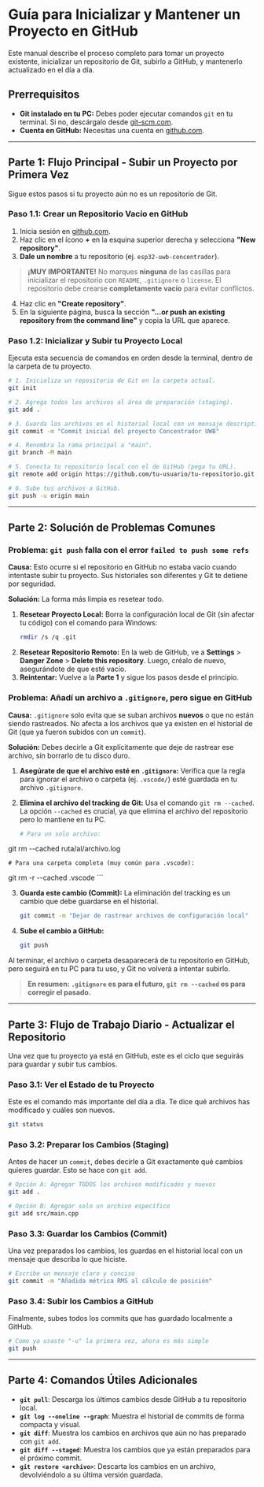 # Guía para Inicializar y Mantener un Proyecto en GitHub

Este manual describe el proceso completo para tomar un proyecto existente, inicializar un repositorio de Git, subirlo a GitHub, y mantenerlo actualizado en el día a día.

## Prerrequisitos

- **Git instalado en tu PC:** Debes poder ejecutar comandos `git` en tu terminal. Si no, descárgalo desde [git-scm.com](https://git-scm.com/).
- **Cuenta en GitHub:** Necesitas una cuenta en [github.com](https://github.com).

---

## Parte 1: Flujo Principal - Subir un Proyecto por Primera Vez

Sigue estos pasos si tu proyecto aún no es un repositorio de Git.

### Paso 1.1: Crear un Repositorio Vacío en GitHub

1.  Inicia sesión en [github.com](https://github.com).
2.  Haz clic en el ícono **+** en la esquina superior derecha y selecciona **"New repository"**.
3.  **Dale un nombre** a tu repositorio (ej. `esp32-uwb-concentrador`).

> **¡MUY IMPORTANTE!**
> No marques **ninguna** de las casillas para inicializar el repositorio con `README`, `.gitignore` o `license`. El repositorio debe crearse **completamente vacío** para evitar conflictos.

4.  Haz clic en **"Create repository"**.
5.  En la siguiente página, busca la sección **"...or push an existing repository from the command line"** y copia la URL que aparece.

### Paso 1.2: Inicializar y Subir tu Proyecto Local

Ejecuta esta secuencia de comandos en orden desde la terminal, dentro de la carpeta de tu proyecto.

```bash
# 1. Inicializa un repositorio de Git en la carpeta actual.
git init

# 2. Agrega todos los archivos al área de preparación (staging).
git add .

# 3. Guarda los archivos en el historial local con un mensaje descriptivo.
git commit -m "Commit inicial del proyecto Concentrador UWB"

# 4. Renombra la rama principal a "main".
git branch -M main

# 5. Conecta tu repositorio local con el de GitHub (pega tu URL).
git remote add origin https://github.com/tu-usuario/tu-repositorio.git

# 6. Sube tus archivos a GitHub.
git push -u origin main
```

---

## Parte 2: Solución de Problemas Comunes

### Problema: `git push` falla con el error `failed to push some refs`

**Causa:** Esto ocurre si el repositorio en GitHub no estaba vacío cuando intentaste subir tu proyecto. Sus historiales son diferentes y Git te detiene por seguridad.

**Solución:** La forma más limpia es resetear todo.

1.  **Resetear Proyecto Local:** Borra la configuración local de Git (sin afectar tu código) con el comando para Windows:
    ```bash
    rmdir /s /q .git
    ```
2.  **Resetear Repositorio Remoto:** En la web de GitHub, ve a **Settings** > **Danger Zone** > **Delete this repository**. Luego, créalo de nuevo, asegurándote de que esté vacío.
3.  **Reintentar:** Vuelve a la **Parte 1** y sigue los pasos desde el principio.

### Problema: Añadí un archivo a `.gitignore`, pero sigue en GitHub

**Causa:** `.gitignore` solo evita que se suban archivos **nuevos** o que no están siendo rastreados. No afecta a los archivos que ya existen en el historial de Git (que ya fueron subidos con un `commit`).

**Solución:** Debes decirle a Git explícitamente que deje de rastrear ese archivo, sin borrarlo de tu disco duro.

1.  **Asegúrate de que el archivo esté en `.gitignore`:** Verifica que la regla para ignorar el archivo o carpeta (ej. `.vscode/`) esté guardada en tu archivo `.gitignore`.

2.  **Elimina el archivo del tracking de Git:** Usa el comando `git rm --cached`. La opción `--cached` es crucial, ya que elimina el archivo del repositorio pero lo mantiene en tu PC.
    ```bash
    # Para un solo archivo:
git rm --cached ruta/al/archivo.log

    # Para una carpeta completa (muy común para .vscode):
git rm -r --cached .vscode
    ```

3.  **Guarda este cambio (Commit):** La eliminación del tracking es un cambio que debe guardarse en el historial.
    ```bash
    git commit -m "Dejar de rastrear archivos de configuración local"
    ```

4.  **Sube el cambio a GitHub:**
    ```bash
    git push
    ```

Al terminar, el archivo o carpeta desaparecerá de tu repositorio en GitHub, pero seguirá en tu PC para tu uso, y Git no volverá a intentar subirlo.

> **En resumen: `.gitignore` es para el futuro, `git rm --cached` es para corregir el pasado.**

---

## Parte 3: Flujo de Trabajo Diario - Actualizar el Repositorio

Una vez que tu proyecto ya está en GitHub, este es el ciclo que seguirás para guardar y subir tus cambios.

### Paso 3.1: Ver el Estado de tu Proyecto

Este es el comando más importante del día a día. Te dice qué archivos has modificado y cuáles son nuevos.

```bash
git status
```

### Paso 3.2: Preparar los Cambios (Staging)

Antes de hacer un `commit`, debes decirle a Git exactamente qué cambios quieres guardar. Esto se hace con `git add`.

```bash
# Opción A: Agregar TODOS los archivos modificados y nuevos
git add .

# Opción B: Agregar solo un archivo específico
git add src/main.cpp
```

### Paso 3.3: Guardar los Cambios (Commit)

Una vez preparados los cambios, los guardas en el historial local con un mensaje que describa lo que hiciste.

```bash
# Escribe un mensaje claro y conciso
git commit -m "Añadida métrica RMS al cálculo de posición"
```

### Paso 3.4: Subir los Cambios a GitHub

Finalmente, subes todos los commits que has guardado localmente a GitHub.

```bash
# Como ya usaste "-u" la primera vez, ahora es más simple
git push
```

---

## Parte 4: Comandos Útiles Adicionales

- **`git pull`**: Descarga los últimos cambios desde GitHub a tu repositorio local.
- **`git log --oneline --graph`**: Muestra el historial de commits de forma compacta y visual.
- **`git diff`**: Muestra los cambios en archivos que aún no has preparado con `git add`.
- **`git diff --staged`**: Muestra los cambios que ya están preparados para el próximo commit.
- **`git restore <archivo>`**: Descarta los cambios en un archivo, devolviéndolo a su última versión guardada.
